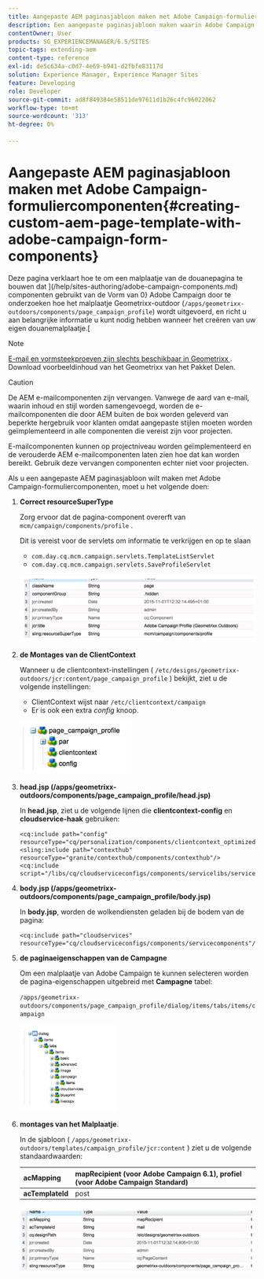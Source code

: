 ```yaml
---
title: Aangepaste AEM paginasjabloon maken met Adobe Campaign-formuliercomponenten
description: Een aangepaste paginasjabloon maken waarin Adobe Campaign-formuliercomponenten worden gebruikt
contentOwner: User
products: SG_EXPERIENCEMANAGER/6.5/SITES
topic-tags: extending-aem
content-type: reference
exl-id: de5c634a-c0d7-4e69-b941-d2fbfe83117d
solution: Experience Manager, Experience Manager Sites
feature: Developing
role: Developer
source-git-commit: ad8f849384e58511de97611d1b26c4fc96022062
workflow-type: tm+mt
source-wordcount: '313'
ht-degree: 0%

---
```


# Aangepaste AEM paginasjabloon maken met Adobe Campaign-formuliercomponenten{#creating-custom-aem-page-template-with-adobe-campaign-form-components}

Deze pagina verklaart hoe te om een malplaatje van de douanepagina te bouwen dat ](/help/sites-authoring/adobe-campaign-components.md) componenten gebruikt van de Vorm van 0} Adobe Campaign door te onderzoeken hoe het malplaatje Geometrixx-outdoor (`/apps/geometrixx-outdoors/components/page_campaign_profile`) wordt uitgevoerd, en richt u aan belangrijke informatie u kunt nodig hebben wanneer het creëren van uw eigen douanemalplaatje.[

>[!NOTE]
>
>[ E-mail en vormsteekproeven zijn slechts beschikbaar in Geometrixx ](/help/sites-developing/we-retail.md). Download voorbeeldinhoud van het Geometrixx van het Pakket Delen.

>[!CAUTION]
>
>De AEM e-mailcomponenten zijn vervangen. Vanwege de aard van e-mail, waarin inhoud en stijl worden samengevoegd, worden de e-mailcomponenten die door AEM buiten de box worden geleverd van beperkte hergebruik voor klanten omdat aangepaste stijlen moeten worden geïmplementeerd in alle componenten die vereist zijn voor projecten.
>
>E-mailcomponenten kunnen op projectniveau worden geïmplementeerd en de verouderde AEM e-mailcomponenten laten zien hoe dat kan worden bereikt. Gebruik deze vervangen componenten echter niet voor projecten.


Als u een aangepaste AEM paginasjabloon wilt maken met Adobe Campaign-formuliercomponenten, moet u het volgende doen:

1. **Correct resourceSuperType**

   Zorg ervoor dat de pagina-component overerft van `mcm/campaign/components/profile` .

   Dit is vereist voor de servlets om informatie te verkrijgen en op te slaan

   * `com.day.cq.mcm.campaign.servlets.TemplateListServlet`
   * `com.day.cq.mcm.campaign.servlets.SaveProfileServlet`

   ![ chlimage_1-201 ](assets/chlimage_1-201.png)

1. **de Montages van de ClientContext**

   Wanneer u de clientcontext-instellingen ( `/etc/designs/geometrixx-outdoors/jcr:content/page_campaign_profile` ) bekijkt, ziet u de volgende instellingen:

   * ClientContext wijst naar `/etc/clientcontext/campaign`
   * Er is ook een extra *config* knoop.

   ![ chlimage_1-202 ](assets/chlimage_1-202.png)

1. **head.jsp (/apps/geometrixx-outdoors/components/page_campaign_profile/head.jsp)**

   In **head.jsp**, ziet u de volgende lijnen die **clientcontext-config** en **cloudservice-haak** gebruiken:

   ```
   <cq:include path="config" resourceType="cq/personalization/components/clientcontext_optimized/config"/>
   <sling:include path="contexthub" resourceType="granite/contexthub/components/contexthub"/>
   <cq:include script="/libs/cq/cloudserviceconfigs/components/servicelibs/servicelibs.jsp"/>
   ```

1. **body.jsp (/apps/geometrixx-outdoors/components/page_campaign_profile/body.jsp)**

   In **body.jsp**, worden de wolkendiensten geladen bij de bodem van de pagina:

   ```
   <cq:include path="cloudservices" resourceType="cq/cloudserviceconfigs/components/servicecomponents"/>
   ```

1. **de paginaeigenschappen van de Campagne**

   Om een malplaatje van Adobe Campaign te kunnen selecteren worden de pagina-eigenschappen uitgebreid met **Campagne** tabel:

   `/apps/geometrixx-outdoors/components/page_campaign_profile/dialog/items/tabs/items/campaign`

   ![ chlimage_1-203 ](assets/chlimage_1-203.png)

1. **montages van het Malplaatje**.

   In de sjabloon ( `/apps/geometrixx-outdoors/templates/campaign_profile/jcr:content` ) ziet u de volgende standaardwaarden:

   | **acMapping** | mapRecipient (voor Adobe Campaign 6.1), profiel (voor Adobe Campaign Standard) |
   |---|---|
   | **acTemplateId** | post |

   ![ chlimage_1-204 ](assets/chlimage_1-204.png)
